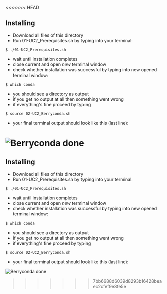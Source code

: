 <<<<<<< HEAD

## Installing
* Download all files of this directory
* Run 01-UC2_Prerequisites.sh by typing into your terminal:
```
$ ./01-UC2_Prerequisites.sh
```
* wait until installation completes
* close current and open *new* terminal window
* check whether installation was successful by typing into new opened terminal window:
```
$ which conda
```
* you should see a directory as output
* if you get no output at all then something went wrong
* if everything's fine proceed by typing
```
$ source 02-UC2_Berryconda.sh
```
* your final terminal output should look like this (last line):

![Berryconda done](https://raw.githubusercontent.com/bionanoimaging/UC2-GIT/master/RASPBERRY-PI/V2/2019-08-07-062835_1824x984_scrot.png)
=======

## Installing
* Download all files of this directory
* Run 01-UC2_Prerequisites.sh by typing into your terminal:
```
$ ./01-UC2_Prerequisites.sh
```
* wait until installation completes
* close current and open *new* terminal window
* check whether installation was successful by typing into new opened terminal window:
```
$ which conda
```
* you should see a directory as output
* if you get no output at all then something went wrong
* if everything's fine proceed by typing
```
$ source 02-UC2_Berryconda.sh
```
* your final terminal output should look like this (last line):

![Berryconda done](https://raw.githubusercontent.com/bionanoimaging/UC2-GIT/master/RASPBERRY-PI/V2/2019-08-07-062835_1824x984_scrot.png)
>>>>>>> 7bb6688d6039d8293b16428beaec2cfef9e8fe5e
